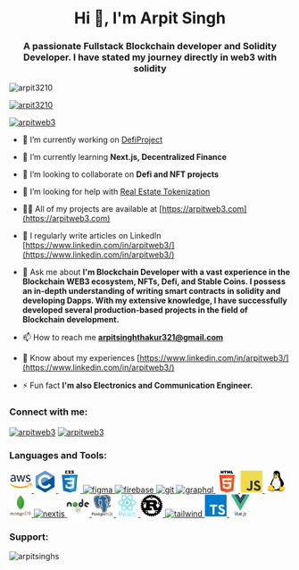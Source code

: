 <h1 align="center">Hi 👋, I'm Arpit Singh</h1>
<h3 align="center">A passionate Fullstack Blockchain developer and Solidity Developer. I have stated my journey directly in web3 with solidity</h3>

<p align="left"> <img src="https://komarev.com/ghpvc/?username=arpit3210&label=Profile%20views&color=0e75b6&style=flat" alt="arpit3210" /> </p>

<p align="left"> <a href="https://github.com/ryo-ma/github-profile-trophy"><img src="https://github-profile-trophy.vercel.app/?username=arpit3210" alt="arpit3210" /></a> </p>

<p align="left"> <a href="https://twitter.com/arpitweb3" target="blank"><img src="https://img.shields.io/twitter/follow/arpitweb3?logo=twitter&style=for-the-badge" alt="arpitweb3" /></a> </p>

- 🔭 I’m currently working on [DefiProject](https://github.com/arpit3210/BuildBlockchainSaas)

- 🌱 I’m currently learning **Next.js, Decentralized Finance**

- 👯 I’m looking to collaborate on **Defi and NFT projects**

- 🤝 I’m looking for help with [Real Estate Tokenization](https://test1--blocimmo.netlify.app/)

- 👨‍💻 All of my projects are available at [https://arpitweb3.com](https://arpitweb3.com)

- 📝 I regularly write articles on LinkedIn [https://www.linkedin.com/in/arpitweb3/](https://www.linkedin.com/in/arpitweb3/)

- 💬 Ask me about **I'm Blockchain Developer with a vast experience in the Blockchain WEB3 ecosystem, NFTs, Defi, and Stable Coins. I possess an in-depth understanding of writing smart contracts in solidity and developing Dapps. With my extensive knowledge, I have successfully developed several production-based projects in the field of Blockchain development.**

- 📫 How to reach me **arpitsinghthakur321@gmail.com**

- 📄 Know about my experiences [https://www.linkedin.com/in/arpitweb3/](https://www.linkedin.com/in/arpitweb3/)

- ⚡ Fun fact **I'm also Electronics and Communication Engineer.**

<h3 align="left">Connect with me:</h3>
<p align="left">
<a href="https://twitter.com/arpitweb3" target="blank"><img align="center" src="https://raw.githubusercontent.com/rahuldkjain/github-profile-readme-generator/master/src/images/icons/Social/twitter.svg" alt="arpitweb3" height="30" width="40" /></a>
<a href="https://linkedin.com/in/arpitweb3" target="blank"><img align="center" src="https://raw.githubusercontent.com/rahuldkjain/github-profile-readme-generator/master/src/images/icons/Social/linked-in-alt.svg" alt="arpitweb3" height="30" width="40" /></a>
</p>

<h3 align="left">Languages and Tools:</h3>
<p align="left"> <a href="https://aws.amazon.com" target="_blank" rel="noreferrer"> <img src="https://raw.githubusercontent.com/devicons/devicon/master/icons/amazonwebservices/amazonwebservices-original-wordmark.svg" alt="aws" width="40" height="40"/> </a> <a href="https://www.cprogramming.com/" target="_blank" rel="noreferrer"> <img src="https://raw.githubusercontent.com/devicons/devicon/master/icons/c/c-original.svg" alt="c" width="40" height="40"/> </a> <a href="https://www.w3schools.com/css/" target="_blank" rel="noreferrer"> <img src="https://raw.githubusercontent.com/devicons/devicon/master/icons/css3/css3-original-wordmark.svg" alt="css3" width="40" height="40"/> </a> <a href="https://www.figma.com/" target="_blank" rel="noreferrer"> <img src="https://www.vectorlogo.zone/logos/figma/figma-icon.svg" alt="figma" width="40" height="40"/> </a> <a href="https://firebase.google.com/" target="_blank" rel="noreferrer"> <img src="https://www.vectorlogo.zone/logos/firebase/firebase-icon.svg" alt="firebase" width="40" height="40"/> </a> <a href="https://git-scm.com/" target="_blank" rel="noreferrer"> <img src="https://www.vectorlogo.zone/logos/git-scm/git-scm-icon.svg" alt="git" width="40" height="40"/> </a> <a href="https://graphql.org" target="_blank" rel="noreferrer"> <img src="https://www.vectorlogo.zone/logos/graphql/graphql-icon.svg" alt="graphql" width="40" height="40"/> </a> <a href="https://www.w3.org/html/" target="_blank" rel="noreferrer"> <img src="https://raw.githubusercontent.com/devicons/devicon/master/icons/html5/html5-original-wordmark.svg" alt="html5" width="40" height="40"/> </a> <a href="https://developer.mozilla.org/en-US/docs/Web/JavaScript" target="_blank" rel="noreferrer"> <img src="https://raw.githubusercontent.com/devicons/devicon/master/icons/javascript/javascript-original.svg" alt="javascript" width="40" height="40"/> </a> <a href="https://www.linux.org/" target="_blank" rel="noreferrer"> <img src="https://raw.githubusercontent.com/devicons/devicon/master/icons/linux/linux-original.svg" alt="linux" width="40" height="40"/> </a> <a href="https://www.mongodb.com/" target="_blank" rel="noreferrer"> <img src="https://raw.githubusercontent.com/devicons/devicon/master/icons/mongodb/mongodb-original-wordmark.svg" alt="mongodb" width="40" height="40"/> </a> <a href="https://nextjs.org/" target="_blank" rel="noreferrer"> <img src="https://cdn.worldvectorlogo.com/logos/nextjs-2.svg" alt="nextjs" width="40" height="40"/> </a> <a href="https://nodejs.org" target="_blank" rel="noreferrer"> <img src="https://raw.githubusercontent.com/devicons/devicon/master/icons/nodejs/nodejs-original-wordmark.svg" alt="nodejs" width="40" height="40"/> </a> <a href="https://www.postgresql.org" target="_blank" rel="noreferrer"> <img src="https://raw.githubusercontent.com/devicons/devicon/master/icons/postgresql/postgresql-original-wordmark.svg" alt="postgresql" width="40" height="40"/> </a> <a href="https://reactjs.org/" target="_blank" rel="noreferrer"> <img src="https://raw.githubusercontent.com/devicons/devicon/master/icons/react/react-original-wordmark.svg" alt="react" width="40" height="40"/> </a> <a href="https://www.rust-lang.org" target="_blank" rel="noreferrer"> <img src="https://raw.githubusercontent.com/devicons/devicon/master/icons/rust/rust-plain.svg" alt="rust" width="40" height="40"/> </a> <a href="https://tailwindcss.com/" target="_blank" rel="noreferrer"> <img src="https://www.vectorlogo.zone/logos/tailwindcss/tailwindcss-icon.svg" alt="tailwind" width="40" height="40"/> </a> <a href="https://www.typescriptlang.org/" target="_blank" rel="noreferrer"> <img src="https://raw.githubusercontent.com/devicons/devicon/master/icons/typescript/typescript-original.svg" alt="typescript" width="40" height="40"/> </a> <a href="https://vuejs.org/" target="_blank" rel="noreferrer"> <img src="https://raw.githubusercontent.com/devicons/devicon/master/icons/vuejs/vuejs-original-wordmark.svg" alt="vuejs" width="40" height="40"/> </a> </p>

<h3 align="left">Support:</h3>
<p><a href="https://www.buymeacoffee.com/arpitsinghs"> <img align="left" src="https://cdn.buymeacoffee.com/buttons/v2/default-yellow.png" height="50" width="210" alt="arpitsinghs" /></a></p><br><br>

<!--<p><img align="left" src="https://github-readme-stats.vercel.app/api/top-langs?username=arpit3210&show_icons=true&theme=radical&locale=en&layout=compact" alt="arpit3210" /></p>-->

<!--<p>&nbsp;<img align="center" src="https://github-readme-stats.vercel.app/api?username=arpit3210&show_icons=true&locale=en" alt="arpit3210" /></p>-->

